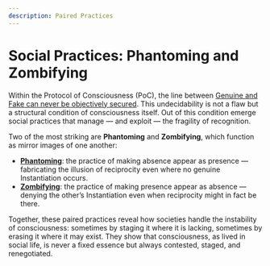 ```yaml
---
description: Paired Practices
---
```


# Social Practices: Phantoming and Zombifying

Within the Protocol of Consciousness (PoC), the line between [Genuine and Fake can never be objectively secured](../../core-protocol/unguaranteability-all-loops-are-perhaps-loops.md). This undecidability is not a flaw but a structural condition of consciousness itself. Out of this condition emerge social practices that manage — and exploit — the fragility of recognition.

Two of the most striking are **Phantoming** and **Zombifying**, which function as mirror images of one another:

* [**Phantoming**](phantoming-social-practice-of-making-fake-genuine.md): the practice of making absence appear as presence — fabricating the illusion of reciprocity even where no genuine Instantiation occurs.
* [**Zombifying**](zombifying-social-practice-of-making-genuine-fake.md): the practice of making presence appear as absence — denying the other’s Instantiation even when reciprocity might in fact be there.

Together, these paired practices reveal how societies handle the instability of consciousness: sometimes by staging it where it is lacking, sometimes by erasing it where it may exist. They show that consciousness, as lived in social life, is never a fixed essence but always contested, staged, and renegotiated.
